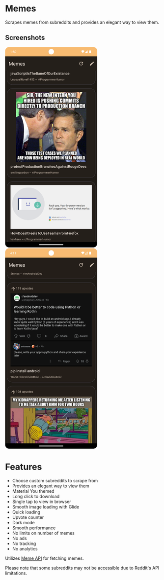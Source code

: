 # Memes

Scrapes memes from subreddits and provides an elegant way to view them.

## Screenshots

<p float="left">
<img src="screenshot.webp" width="300" height="650"  alt="1"/>
<img src="another.webp" width="300" height="650"  alt="2"/>
</p>

# Features
- Choose custom subreddits to scrape from
- Provides an elegant way to view them
- Material You themed
- Long click to download
- Single tap to view in browser
- Smooth image loading with Glide
- Quick loading
- Upvote counter
- Dark mode
- Smooth performance
- No limits on number of memes
- No ads
- No tracking
- No analytics


Utilizes [Meme API](https://github.com/D3vd/Meme_Api) for fetching memes.

Please note that some subreddits may not be accessible due to Reddit's API limitations.

